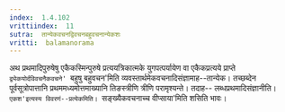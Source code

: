 ```yaml
---
index:  1.4.102
vrittiindex:  11
sutra:  तान्येकवचनद्विवचनबहुवचनान्येकशः
vritti:  balamanorama 
---
```


अथ प्रथमादिपुरुषेषु एकैकस्मिन्पुरुषे प्रत्ययत्रिकात्मके युगपत्पर्यायेण वा एकैकप्रत्यये प्राप्ते `द्व्येकयोर्दविवचनैकवचने' `बहुषु बहुवचन'मिति व्यवस्तार्थमेकवचनादिसंज्ञामाह--तान्येक। तच्छब्देन पूर्वसूत्रोपात्तानि प्रथममध्यमोत्तमाख्यानि तिङस्त्रीणि त्रीणि परामृश्यन्ते। तदाह-- लब्धप्रथमादिसंज्ञानीति। `एकश'इत्यस्य विवरणं--प्रत्येकमिति। `सङ्ख्यैकवचनाच्च वीप्साया'मिति शसिति भावः। 

